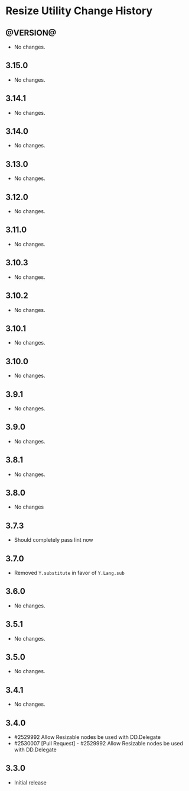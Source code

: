 Resize Utility Change History
=============================

@VERSION@
------

* No changes.

3.15.0
------

* No changes.

3.14.1
------

* No changes.

3.14.0
------

* No changes.

3.13.0
------

* No changes.

3.12.0
------

* No changes.

3.11.0
------

* No changes.

3.10.3
------

* No changes.

3.10.2
------

* No changes.

3.10.1
------

* No changes.

3.10.0
------

* No changes.

3.9.1
-----

* No changes.

3.9.0
-----

* No changes.

3.8.1
-----

* No changes.

3.8.0
-----

* No changes

3.7.3
-----

* Should completely pass lint now

3.7.0
-----

* Removed `Y.substitute` in favor of `Y.Lang.sub`

3.6.0
-----

   * No changes.

3.5.1
-----

   * No changes.

3.5.0
-----

   * No changes.

3.4.1
-----

   * No changes.

3.4.0
-----

   * #2529992 Allow Resizable nodes be used with DD.Delegate
   * #2530007 [Pull Request] - #2529992 Allow Resizable nodes be used with DD.Delegate

3.3.0
-----

   * Initial release
